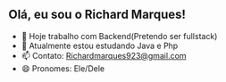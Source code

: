 ## Olá, eu sou o Richard Marques!

- 🔭 Hoje trabalho com Backend(Pretendo ser fullstack)
- 🌱 Atualmente estou estudando Java e Php
- 📫 Contato: Richardmarques923@gmail.com
- 😄 Pronomes: Ele/Dele
